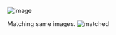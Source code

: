 ![image](https://github.com/mdtahseenraza/Bootcamp-Project-MindMemory/assets/114172906/edec8e63-0983-4285-9258-66adba5abb96)





Matching same images.
![matched](![matched](https://github.com/mdtahseenraza/Bootcamp-Project-MindMemory/assets/114172906/0a25921c-6ca9-4d84-9357-2c62be8a260c)
)
